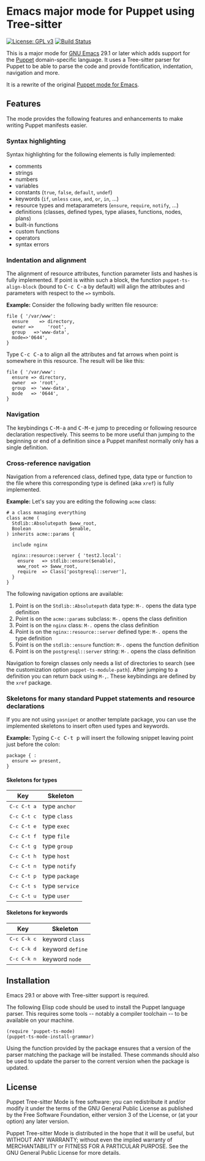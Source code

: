 # Emacs major mode for Puppet using Tree-sitter

[![License: GPL v3](https://img.shields.io/badge/License-GPLv3-blue.svg)](https://www.gnu.org/licenses/gpl-3.0)
[![Build Status](https://github.com/smoeding/puppet-ts-mode/actions/workflows/CI.yaml/badge.svg)](https://github.com/smoeding/puppet-ts-mode/actions/workflows/CI.yaml)

This is a major mode for [GNU Emacs](https://www.gnu.org/software/emacs/) 29.1 or later which adds support for the [Puppet](https://www.puppet.com) domain-specific language. It uses a Tree-sitter parser for Puppet to be able to parse the code and provide fontification, indentation, navigation and more.

It is a rewrite of the original [Puppet mode for Emacs](https://github.com/voxpupuli/puppet-mode).

## Features

The mode provides the following features and enhancements to make writing Puppet manifests easier.

### Syntax highlighting

Syntax highlighting for the following elements is fully implemented:

- comments
- strings
- numbers
- variables
- constants (`true`, `false`, `default`, `undef`)
- keywords (`if`, `unless` `case`, `and`, `or`, `in`, ...)
- resource types and metaparameters (`ensure`, `require`, `notify`, ...)
- definitions (classes, defined types, type aliases, functions, nodes, plans)
- built-in functions
- custom functions
- operators
- syntax errors

### Indentation and alignment

The alignment of resource attributes, function parameter lists and hashes is fully implemented. If point is within such a block, the function `puppet-ts-align-block` (bound to <kbd>C-c C-a</kbd> by default) will align the attributes and parameters with respect to the `=>` symbols.

**Example:** Consider the following badly written file resource:

``` puppet
file { '/var/www':
  ensure    => directory,
  owner =>     'root',
  group   =>'www-data',
  mode=>'0644',
}
```

Type <kbd>C-c C-a</kbd> to align all the attributes and fat arrows when point is somewhere in this resource. The result will be like this:

``` puppet
file { '/var/www':
  ensure => directory,
  owner  => 'root',
  group  => 'www-data',
  mode   => '0644',
}
```

### Navigation

The keybindings <kbd>C-M-a</kbd> and <kbd>C-M-e</kbd> jump to preceding or following resource declaration respectively. This seems to be more useful than jumping to the beginning or end of a definition since a Puppet manifest normally only has a single definition.

### Cross-reference navigation

Navigation from a referenced class, defined type, data type or function to the file where this corresponding type is defined (aka `xref`) is fully implemented.

**Example:** Let's say you are editing the following `acme` class:

``` puppet
# a class managing everything
class acme (
  Stdlib::Absolutepath $www_root,
  Boolean              $enable,
) inherits acme::params {

  include nginx

  nginx::resource::server { 'test2.local':
    ensure   => stdlib::ensure($enable),
    www_root => $www_root,
    require  => Class['postgresql::server'],
  }
}
```

The following navigation options are available:

1. Point is on the `Stdlib::Absolutepath` data type: `M-.` opens the data type definition
1. Point is on the `acme::params` subclass: `M-.` opens the class definition
1. Point is on the `nginx` class: `M-.` opens the class definition
1. Point is on the `nginx::resource::server` defined type: `M-.` opens the type definition
1. Point is on the `stdlib::ensure` function: `M-.` opens the function definition
1. Point is on the `postgresql::server` string: `M-.` opens the class definition

Navigation to foreign classes only needs a list of directories to search (see the customization option `puppet-ts-module-path`). After jumping to a definition you can return back using `M-,`. These keybindings are defined by the `xref` package.

### Skeletons for many standard Puppet statements and resource declarations

If you are not using `yasnipet` or another template package, you can use the implemented skeletons to insert often used types and keywords.

**Example:** Typing <kbd>C-c C-t p</kbd> will insert the following snippet leaving point just before the colon:

``` puppet
package { :
  ensure => present,
}
```

#### Skeletons for types

Key                  | Skeleton
---------------------|---------------
<kbd>C-c C-t a</kbd> | type `anchor`
<kbd>C-c C-t c</kbd> | type `class`
<kbd>C-c C-t e</kbd> | type `exec`
<kbd>C-c C-t f</kbd> | type `file`
<kbd>C-c C-t g</kbd> | type `group`
<kbd>C-c C-t h</kbd> | type `host`
<kbd>C-c C-t n</kbd> | type `notify`
<kbd>C-c C-t p</kbd> | type `package`
<kbd>C-c C-t s</kbd> | type `service`
<kbd>C-c C-t u</kbd> | type `user`

#### Skeletons for keywords

Key                  | Skeleton
---------------------|-------------------
<kbd>C-c C-k c</kbd> | keyword `class`
<kbd>C-c C-k d</kbd> | keyword `define`
<kbd>C-c C-k n</kbd> | keyword `node`

## Installation

Emacs 29.1 or above with Tree-sitter support is required.

The following Elisp code should be used to install the Puppet language parser.  This requires some tools -- notably a compiler toolchain -- to be available on your machine.

```elisp
(require 'puppet-ts-mode)
(puppet-ts-mode-install-grammar)
```

Using the function provided by the package ensures that a version of the parser matching the package will be installed. These commands should also be used to update the parser to the corrent version when the package is updated.

## License

Puppet Tree-sitter Mode is free software: you can redistribute it and/or modify it under the terms of the GNU General Public License as published by the Free Software Foundation, either version 3 of the License, or (at your option) any later version.

Puppet Tree-sitter Mode is distributed in the hope that it will be useful, but WITHOUT ANY WARRANTY; without even the implied warranty of MERCHANTABILITY or FITNESS FOR A PARTICULAR PURPOSE.  See the GNU General Public License for more details.
